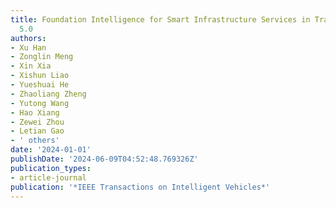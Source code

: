 ```yaml
---
title: Foundation Intelligence for Smart Infrastructure Services in Transportation
  5.0
authors:
- Xu Han
- Zonglin Meng
- Xin Xia
- Xishun Liao
- Yueshuai He
- Zhaoliang Zheng
- Yutong Wang
- Hao Xiang
- Zewei Zhou
- Letian Gao
- ' others'
date: '2024-01-01'
publishDate: '2024-06-09T04:52:48.769326Z'
publication_types:
- article-journal
publication: '*IEEE Transactions on Intelligent Vehicles*'
---
```

